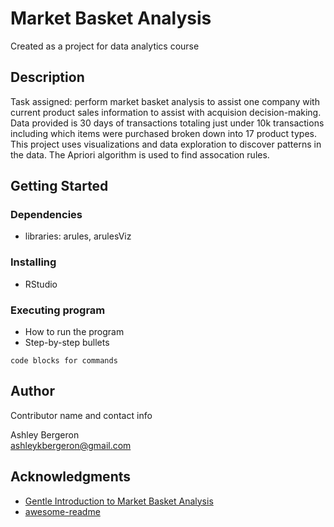 # Market Basket Analysis

Created as a project for data analytics course

## Description

Task assigned: perform market basket analysis to assist one company with current product sales information to assist
with acquision decision-making. Data provided is 30 days of transactions totaling just under 10k transactions including
which items were purchased broken down into 17 product types. This project uses visualizations
and data exploration to discover patterns in the data. The Apriori algorithm is used to find assocation rules.

## Getting Started

### Dependencies

* libraries: arules, arulesViz

### Installing

* RStudio

### Executing program

* How to run the program
* Step-by-step bullets
```
code blocks for commands
```

## Author

Contributor name and contact info

Ashley Bergeron  
ashleykbergeron@gmail.com

## Acknowledgments
* [Gentle Introduction to Market Basket Analysis](https://s3.amazonaws.com/gbstool/courses/1096/docs/A%20Gentle%20Introduction%20on%20Market%20Basket%20Analysis%20and%20Association%20Rules.pdf?X-Amz-Algorithm=AWS4-HMAC-SHA256&X-Amz-Date=20230103T204853Z&X-Amz-SignedHeaders=host&X-Amz-Expires=36900&X-Amz-Credential=AKIAJBIZLMJQ2O6DKIAA%2F20230103%2Fus-east-1%2Fs3%2Faws4_request&X-Amz-Signature=305cd1f526a4adb09aad4ed0d5561b3416f8f4776f5e136a1d98648bddccc210)
* [awesome-readme](https://github.com/matiassingers/awesome-readme)
